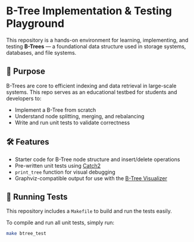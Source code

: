 # B-Tree Implementation & Testing Playground

This repository is a hands-on environment for learning, implementing, and testing **B-Trees** — a foundational data structure used in storage systems, databases, and file systems.

## 🚀 Purpose

B-Trees are core to efficient indexing and data retrieval in large-scale systems. This repo serves as an educational testbed for students and developers to:

- Implement a B-Tree from scratch
- Understand node splitting, merging, and rebalancing
- Write and run unit tests to validate correctness

## 🛠️ Features

- Starter code for B-Tree node structure and insert/delete operations
- Pre-written unit tests using [Catch2](https://github.com/catchorg/Catch2)
- `print_tree` function for visual debugging
- Graphviz-compatible output for use with the [B-Tree Visualizer](https://www.cs.usfca.edu/~galles/visualization/BTree.html)

## 🧪 Running Tests

This repository includes a `Makefile` to build and run the tests easily.

To compile and run all unit tests, simply run:

```bash
make btree_test
